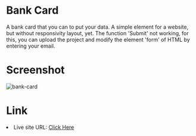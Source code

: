 <h1>Bank Card</h1>
A bank card that you can to put your data. A simple element for a website, but without responsivity layout, yet.
The function 'Submit' not working, for this, you can upload the project and modify the element 'form' of HTML by entering your email.

<h1>Screenshot</h1>

![bank-card](https://github.com/diogo-s4ntos/Bank-Card/assets/117995697/eb3ccfeb-3497-4022-80cd-c27a97ff9e02)

<h1>Link</h1>
<li>Live site URL: <a href="https://diogo-s4ntos.github.io/Bank-Card/HTML/index.html">Click Here</a></li>
